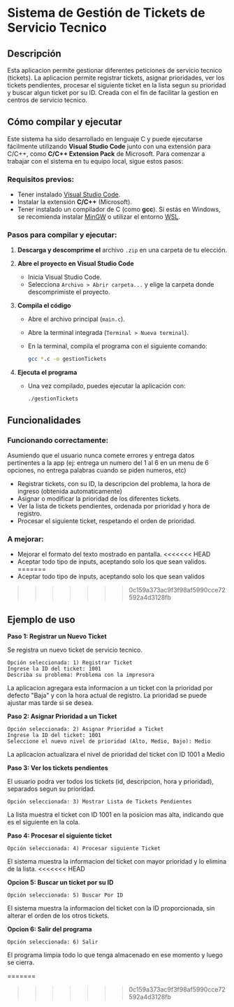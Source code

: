 # Sistema de Gestión de Tickets de Servicio Tecnico

## Descripción

Esta aplicacion permite gestionar diferentes peticiones de servicio tecnico (tickets). La aplicacion permite registrar tickets, asignar prioridades, ver los tickets pendientes, procesar el siguiente ticket en la lista segun su prioridad y buscar algun ticket por su ID. Creada con el fin de facilitar la gestion en centros de servicio tecnico.

## Cómo compilar y ejecutar
Este sistema ha sido desarrollado en lenguaje C y puede ejecutarse fácilmente utilizando **Visual Studio Code** junto con una extensión para C/C++, como **C/C++ Extension Pack** de Microsoft. Para comenzar a trabajar con el sistema en tu equipo local, sigue estos pasos:

### Requisitos previos:

- Tener instalado [Visual Studio Code](https://code.visualstudio.com/).
- Instalar la extensión **C/C++** (Microsoft).
- Tener instalado un compilador de C (como **gcc**). Si estás en Windows, se recomienda instalar [MinGW](https://www.mingw-w64.org/) o utilizar el entorno [WSL](https://learn.microsoft.com/en-us/windows/wsl/).

### Pasos para compilar y ejecutar:

1. **Descarga y descomprime el** archivo `.zip` en una carpeta de tu elección.
2. **Abre el proyecto en Visual Studio Code**
    - Inicia Visual Studio Code.
    - Selecciona `Archivo > Abrir carpeta...` y elige la carpeta donde descomprimiste el proyecto.
3. **Compila el código**
    - Abre el archivo principal (`main.c`).
    - Abre la terminal integrada (`Terminal > Nueva terminal`).
    - En la terminal, compila el programa con el siguiente comando:
        
        ```bash
        gcc *.c -o gestionTickets
        ```
        
4. **Ejecuta el programa**
    - Una vez compilado, puedes ejecutar la aplicación con:
        
        ```
        ./gestionTickets
        ```
        

## Funcionalidades

### Funcionando correctamente:
Asumiendo que el usuario nunca comete errores y entrega datos pertinentes a la app (ej: entrega un numero del 1 al 6 en un menu de 6 opciones, no entrega palabras cuando se piden numeros, etc)

- Registrar tickets, con su ID, la descripcion del problema, la hora de ingreso (obtenida automaticamente)
- Asignar o modificar la prioridad de los diferentes tickets.
- Ver la lista de tickets pendientes, ordenada por prioridad y hora de registro.
- Procesar el siguiente ticket, respetando el orden de prioridad.

### A mejorar:

- Mejorar el formato del texto mostrado en pantalla.
<<<<<<< HEAD
- Aceptar todo tipo de inputs, aceptando solo los que sean validos.
=======
- Aceptar todo tipo de inputs, aceptando solo los que sean validos
>>>>>>> 0c159a373ac9f3f98af5990cce72592a4d3128fb

## Ejemplo de uso

**Paso 1: Registrar un Nuevo Ticket**

Se registra un nuevo ticket de servicio tecnico.

```
Opción seleccionada: 1) Registrar Ticket
Ingrese la ID del ticket: 1001
Describa su problema: Problema con la impresora
```

La aplicacion agregara esta informacion a un ticket con la prioridad por defecto "Baja" y con la hora actual de registro. La prioridad se puede ajustar mas tarde si se desea.

**Paso 2: Asignar Prioridad a un Ticket**

```
Opción seleccionada: 2) Asignar Prioridad a Ticket
Ingrese la ID del ticket: 1001
Seleccione el nuevo nivel de prioridad (Alto, Medio, Bajo): Medio
```

La aplicacion actualizara el nivel de prioridad del ticket con ID 1001 a Medio

**Paso 3: Ver los tickets pendientes**

El usuario podra ver todos los tickets (id, descripcion, hora y prioridad), separados segun su prioridad.

```
Opción seleccionada: 3) Mostrar Lista de Tickets Pendientes
```

La lista muestra el ticket con ID 1001 en la posicion mas alta, indicando que es el siguiente en la cola.

**Paso 4: Procesar el siguiente ticket**

```
Opción seleccionada: 4) Procesar siguiente Ticket
```
El sistema muestra la informacion del ticket con mayor prioridad y lo elimina de la lista.
<<<<<<< HEAD

**Opcion 5: Buscar un ticket por su ID**

```
Opción seleccionada: 5) Buscar Por ID
```
El sistema muestra la informacion del ticket con la ID proporcionada, sin alterar el orden de los otros tickets.

**Opcion 6: Salir del programa**

```
Opción seleccionada: 6) Salir
```
El programa limpia todo lo que tenga almacenado en ese momento y luego se cierra.


=======
>>>>>>> 0c159a373ac9f3f98af5990cce72592a4d3128fb
